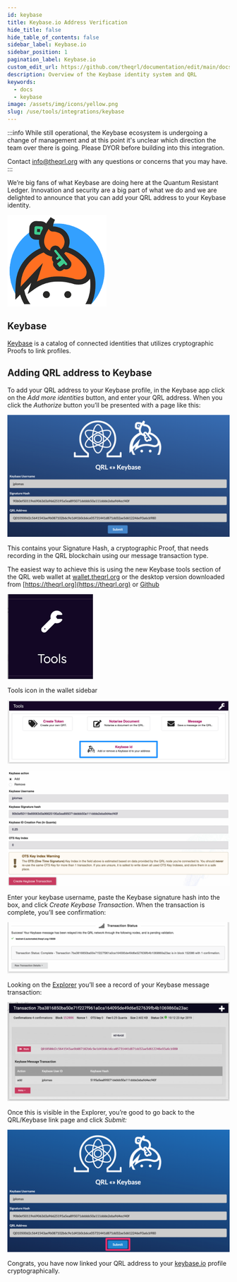 ```yaml
---
id: keybase
title: Keybase.io Address Verification
hide_title: false
hide_table_of_contents: false
sidebar_label: Keybase.io
sidebar_position: 1
pagination_label: Keybase.io
custom_edit_url: https://github.com/theqrl/documentation/edit/main/docs/Use/Tools/integrations/keybase.io.md
description: Overview of the Keybase identity system and QRL
keywords:
  - docs
  - keybase
image: /assets/img/icons/yellow.png
slug: /use/tools/integrations/keybase
---
```


:::info
While still operational, the Keybase ecosystem is undergoing a change of management and at this point it's unclear which direction the team over there is going. Please DYOR before building into this integration. 

Contact info@theqrl.org with any questions or concerns that you may have.
:::

We’re big fans of what Keybase are doing here at the Quantum Resistant Ledger. Innovation and security are a big part of what we do and we are delighted to announce that you can add your QRL address to your Keybase identity.

![keybase.io logo](assets/Keybase_logo.png)


## Keybase

[Keybase](https://keybase.io) is a catalog of connected identities that utilizes cryptographic Proofs to link profiles.



## Adding QRL address to Keybase

To add your QRL address to your Keybase profile, in the Keybase app click on the *Add more identities* button, and enter your QRL address. When you click the *Authorize* button you’ll be presented with a page like this:

![keybase qrl authorize](assets/keybaseQRL_Main.png)


This contains your Signature Hash, a cryptographic Proof, that needs recording in the QRL blockchain using our message transaction type. 

The easiest way to achieve this is using the new Keybase tools section of the QRL web wallet at [wallet.theqrl.org](https://wallet.theqrl.org) or the desktop version downloaded from [https://theqrl.org](https://theqrl.org) or [Github](https://github.com/theQRL/qrl-wallet)

![Tools Icon in the wallet](assets/tools_icon.png)

Tools icon in the wallet sidebar


![Tools bar](assets/tools_bar.png)

![Add Keybase TX](assets/AddKeybaseTx.png)


Enter your keybase username, paste the Keybase signature hash into the box, and click *Create Keybase Transaction*. When the transaction is complete, you’ll see confirmation:

![tools bar](assets/txStatus.png)


Looking on the [Explorer](https://explorer.theqrl.org) you’ll see a record of your Keybase message transaction:

![tools bar](assets/TxExplorer.png)


Once this is visible in the Explorer, you’re good to go back to the QRL/Keybase link page and click *Submit:*

![tools bar](assets/KeyBaseFinished.png)


Congrats, you have now linked your QRL address to your [keybase.io](https://Keybase.io) profile cryptographically. 
